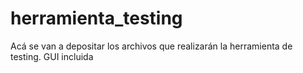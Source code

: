 # herramienta_testing
Acá se van a depositar los archivos que realizarán la herramienta de testing. GUI incluida

